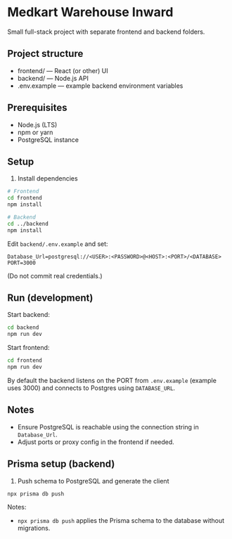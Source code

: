 # Medkart Warehouse Inward

Small full-stack project with separate frontend and backend folders.

## Project structure
- frontend/ — React (or other) UI
- backend/  — Node.js API
- .env.example — example backend environment variables

## Prerequisites
- Node.js (LTS)
- npm or yarn
- PostgreSQL instance

## Setup

1. Install dependencies
```bash
# Frontend
cd frontend
npm install

# Backend
cd ../backend
npm install
```

Edit `backend/.env.example` and set:
```
Database_Url=postgresql://<USER>:<PASSWORD>@<HOST>:<PORT>/<DATABASE>
PORT=3000
```
(Do not commit real credentials.)

## Run (development)
Start backend:
```bash
cd backend
npm run dev
```

Start frontend:
```bash
cd frontend
npm run dev
```

By default the backend listens on the PORT from `.env.example` (example uses 3000) and connects to Postgres using `DATABASE_URL`.

## Notes
- Ensure PostgreSQL is reachable using the connection string in `Database_Url`.
- Adjust ports or proxy config in the frontend if needed.
## Prisma setup (backend)

1. Push schema to PostgreSQL and generate the client
```bash
npx prisma db push
```

Notes:
- `npx prisma db push` applies the Prisma schema to the database without migrations.

